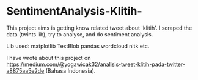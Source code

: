# SentimentAnalysis-Klitih-

This project aims is getting know related tweet about 'klitih'. I scraped the data (twints lib), try to analyse, and do sentiment analysis.

Lib used:
matplotlib
TextBlob
pandas
wordcloud
nltk
etc.

I have wrote about this project on https://medium.com/@yogawicak32/analisis-tweet-klitih-pada-twitter-a8875aa5e2de (Bahasa Indonesia).
